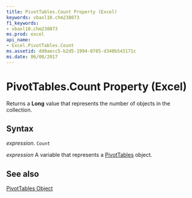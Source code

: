 ```yaml
---
title: PivotTables.Count Property (Excel)
keywords: vbaxl10.chm238073
f1_keywords:
- vbaxl10.chm238073
ms.prod: excel
api_name:
- Excel.PivotTables.Count
ms.assetid: dd0aecc5-b2d5-1994-0785-d340b543171c
ms.date: 06/08/2017
---
```



# PivotTables.Count Property (Excel)

Returns a  **Long** value that represents the number of objects in the collection.


## Syntax

 _expression_. `Count`

 _expression_ A variable that represents a [PivotTables](Excel.PivotTables.md) object.


## See also


[PivotTables Object](Excel.PivotTables.md)

